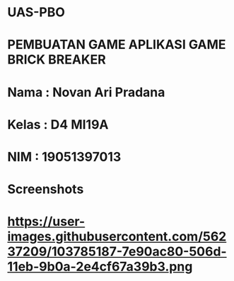 # UAS-PBO

# PEMBUATAN GAME APLIKASI GAME BRICK BREAKER

# Nama  : Novan Ari Pradana
# Kelas : D4 MI19A
# NIM   : 19051397013
# 
# Screenshots
# https://user-images.githubusercontent.com/56237209/103785187-7e90ac80-506d-11eb-9b0a-2e4cf67a39b3.png
